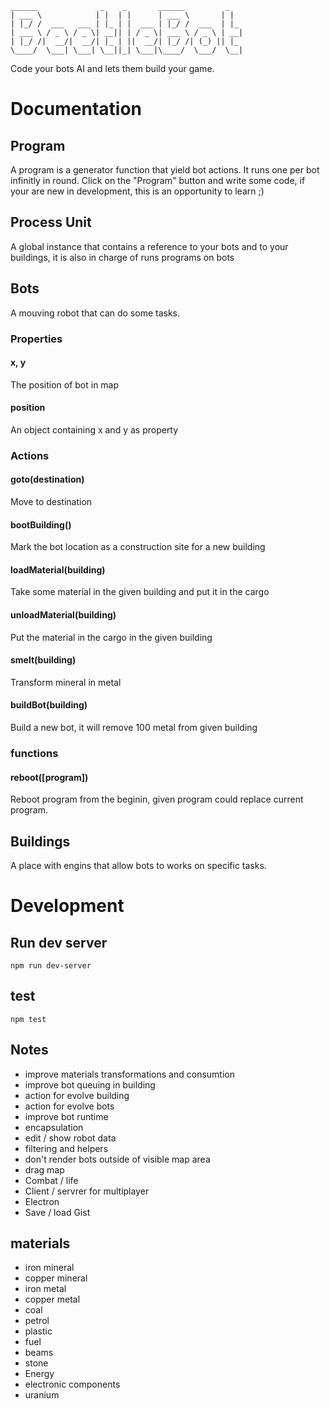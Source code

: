 
```
______              _    _       ______         _   
| ___ \            | |  | |      | ___ \       | |  
| |_/ /  ___   ___ | |_ | |  ___ | |_/ /  ___  | |_ 
| ___ \ / _ \ / _ \| __|| | / _ \| ___ \ / _ \ | __|
| |_/ /|  __/|  __/| |_ | ||  __/| |_/ /| (_) || |_ 
\____/  \___| \___| \__||_| \___|\____/  \___/  \__|
```

Code your bots AI and lets them build your game.


Documentation
=============


Program
-------

A program is a generator function that yield bot actions. It runs one per bot infinitly in round.
Click on the "Program" button and write some code, if your are new in development, this is an opportunity to learn ;)


Process Unit
------------

A global instance that contains a reference to your bots and to your buildings, 
it is also in charge of runs programs on bots


Bots
----

A mouving robot that can do some tasks.


### Properties

#### x, y
The position of bot in map

#### position
An object containing x and y as property


### Actions

#### goto(destination)
Move to destination

#### bootBuilding()
Mark the bot location as a construction site for a new building

#### loadMaterial(building)
Take some material in the given building and put it in the cargo

#### unloadMaterial(building)
Put the material in the cargo in the given building

#### smelt(building)
Transform mineral in metal

#### buildBot(building)
Build a new bot, it will remove 100 metal from given building


### functions

#### reboot([program])
Reboot program from the beginin, given program could replace current program.


Buildings
---------

A place with engins that allow bots to works on specific tasks.



Development
===========

Run dev server
--------------

```
npm run dev-server
```

test
----

```
npm test
```

Notes
-----

- improve materials transformations and consumtion
- improve bot queuing in building
- action for evolve building
- action for evolve bots
- improve bot runtime
- encapsulation
- edit / show robot data
- filtering and helpers
- don't render bots outside of visible map area
- drag map
- Combat / life
- Client / servrer for multiplayer
- Electron
- Save / load Gist


materials
---------

- iron mineral
- copper mineral
- iron metal
- copper metal
- coal
- petrol
- plastic
- fuel
- beams
- stone
- Energy
- electronic components
- uranium